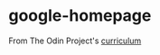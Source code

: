 # google-homepage
From The Odin Project's [curriculum](http://www.theodinproject.com/courses/web-development-101/lessons/html-css)    